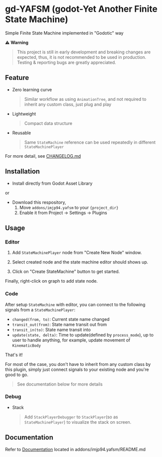# gd-YAFSM (**g**o**d**ot-**Y**et **A**nother **F**inite **S**tate **M**achine)

Simple Finite State Machine implemented in "Godotic" way

⚠️ **Warning**
> This project is still in early development and breaking changes are expected, thus, it is not recommended to be used in production.
> Testing & reporting bugs are greatly appreciated.

## Feature

- Zero learning curve
  > Similar workflow as using `AnimationTree`, and not required to inherit any custom class, just plug and play
- Lightweight
  > Compact data structure
- Reusable
  > Same `StateMachine` reference can be used repeatedly in different `StateMachinePlayer`

For more detail, see [CHANGELOG.md](CHANGELOG.md)

## Installation

- Install directly from Godot Asset Library

or

- Download this respository,
  1. Move `addons/imjp94.yafsm` to your `{project_dir}`
  2. Enable it from Project -> Settings -> Plugins

## Usage

### Editor

1. Add `StateMachinePlayer` node from "Create New Node" window.

2. Select created node and the state machine editor should shows up.

3. Click on "Create StateMachine" button to get started.

Finally, right-click on graph to add state node.

### Code

After setup `StateMachine` with editor, you can connect to the following signals from a `StateMachinePlayer`:

- `changed(from, to)`: Current state name changed
- `transit_out(from)`: State name transit out from
- `transit_in(to)`: State name transit into
- `update(state, delta)`: Time to update(defined by `process_mode`), up to user to handle anything, for example, update movement of `KinematicBody`

That's it!

For most of the case, you don't have to inherit from any custom class by this plugin, simply just connect signals to your existing node and you're good to go.

> See documentation below for more details

### Debug

- Stack
  > Add `StackPlayerDebugger` to `StackPlayer`(so as `StateMachinePlayer`) to visualize the stack on screen.

## Documentation

Refer to [Documentation](addons/imjp94.yafsm/README.md) located in addons/imjp94.yafsm/README.md

